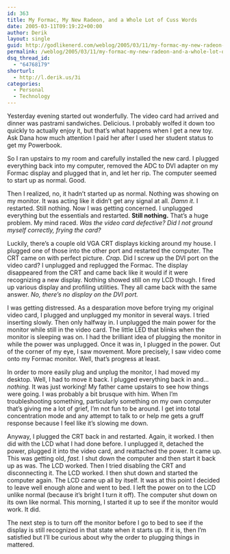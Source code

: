```yaml
---
id: 363
title: My Formac, My New Radeon, and a Whole Lot of Cuss Words
date: 2005-03-11T09:19:22+00:00
author: Derik
layout: single
guid: http://godlikenerd.com/weblog/2005/03/11/my-formac-my-new-radeon-and-a-whole-lot-of-cuss-words/
permalink: /weblog/2005/03/11/my-formac-my-new-radeon-and-a-whole-lot-of-cuss-words/
dsq_thread_id:
  - "64768179"
shorturl:
  - http://l.derik.us/3i
categories:
  - Personal
  - Technology
---
```

Yesterday evening started out wonderfully. The video card had arrived and dinner was pastrami sandwiches. Delicious. I probably wolfed it down too quickly to actually enjoy it, but that&#8217;s what happens when I get a new toy. Ask Dana how much attention I paid her after I used her student status to get my Powerbook.

So I ran upstairs to my room and carefully installed the new card. I plugged everything back into my computer, removed the ADC to DVI adapter on my Formac display and plugged that in, and let her rip. The computer seemed to start up as normal. Good.

Then I realized, no, it hadn&#8217;t started up as normal. Nothing was showing on my monitor. It was acting like it didn&#8217;t get any signal at all. _Damn it._ I restarted. Still nothing. Now I was getting concerned. I unplugged everything but the essentials and restarted. **Still nothing.** That&#8217;s a huge problem. My mind raced. _Was the video card defective? Did I not ground myself correctly, frying the card?_

Luckily, there&#8217;s a couple old VGA CRT displays kicking around my house. I plugged one of those into the other port and restarted the computer. The CRT came on with perfect picture. _Crap._ Did I screw up the DVI port on the video card? I unplugged and replugged the Formac. The display disappeared from the CRT and came back like it would if it were recognizing a new display. Nothing showed still on my LCD though. I fired up various display and profiling utilities. They all came back with the same answer. _No, there&#8217;s no display on the DVI port._

I was getting distressed. As a desparation move before trying my original video card, I plugged and unplugged my monitor in several ways. I tried inserting slowly. Then only halfway in. I unplugged the main power for the monitor while still in the video card. The little LED that blinks when the monitor is sleeping was on. I had the brilliant idea of plugging the monitor in while the power was unplugged. Once it was in, I plugged in the power. Out of the corner of my eye, I saw movement. More precisely, I saw video come onto my Formac monitor. Well, that&#8217;s progress at least.

In order to more easily plug and unplug the monitor, I had moved my desktop. Well, I had to move it back. I plugged everything back in and&#8230; _nothing._ It was just working! My father came upstairs to see how things were going. I was probably a bit brusque with him. When I&#8217;m troubleshooting something, particularly something on my own computer that&#8217;s giving me a lot of grief, I&#8217;m not fun to be around. I get into total concentration mode and any attempt to talk to or help me gets a gruff response because I feel like it&#8217;s slowing me down.

Anyway, I plugged the CRT back in and restarted. Again, it worked. I then did with the LCD what I had done before. I unplugged it, detached the power, plugged it into the video card, and reattached the power. It came up. This was getting old, _fast._ I shut down the computer and then start it back up as was. The LCD worked. Then I tried disabling the CRT and disconnecting it. The LCD worked. I then shut down and started the computer again. The LCD came up all by itself. It was at this point I decided to leave well enough alone and went to bed. I left the power on to the LCD unlike normal (because it&#8217;s bright I turn it off). The computer shut down on its own like normal. This morning, I started it up to see if the monitor would work. It did.

The next step is to turn off the monitor before I go to bed to see if the display is still recognized in that state when it starts up. If it is, then I&#8217;m satisfied but I&#8217;ll be curious about why the order to plugging things in mattered.